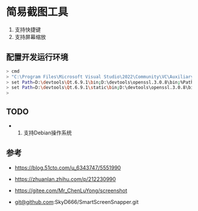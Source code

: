 

# 简易截图工具

1. 支持快捷键
2. 支持屏幕缩放


## 配置开发运行环境

```bash
> cmd
> "C:\Program Files\Microsoft Visual Studio\2022\Community\VC\Auxiliary\Build\vcvars64.bat"
> set Path=D:\devtools\Qt.6.9.1\bin;D:\devtools\openssl.3.0.8\bin;%Path%
> set Path=D:\devtools\Qt.6.9.1\static\bin;D:\devtools\openssl.3.0.8\bin;%Path%
>
```


## TODO

- 1. 支持Debian操作系统


## 参考

- https://blog.51cto.com/u_6343747/5551990
- https://zhuanlan.zhihu.com/p/212230990

- https://gitee.com/Mr_ChenLuYong/screenshot
- git@github.com:SkyD666/SmartScreenSnapper.git
